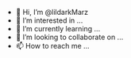 - 👋 Hi, I’m @lildarkMarz
- 👀 I’m interested in ...
- 🌱 I’m currently learning ...
- 💞️ I’m looking to collaborate on ...
- 📫 How to reach me ...

<!---
lildarkMarz/lildarkMarz is a ✨ special ✨ repository because its `README.md` (this file) appears on your GitHub profile.
You can click the Preview link to take a look at your changes.
--->
